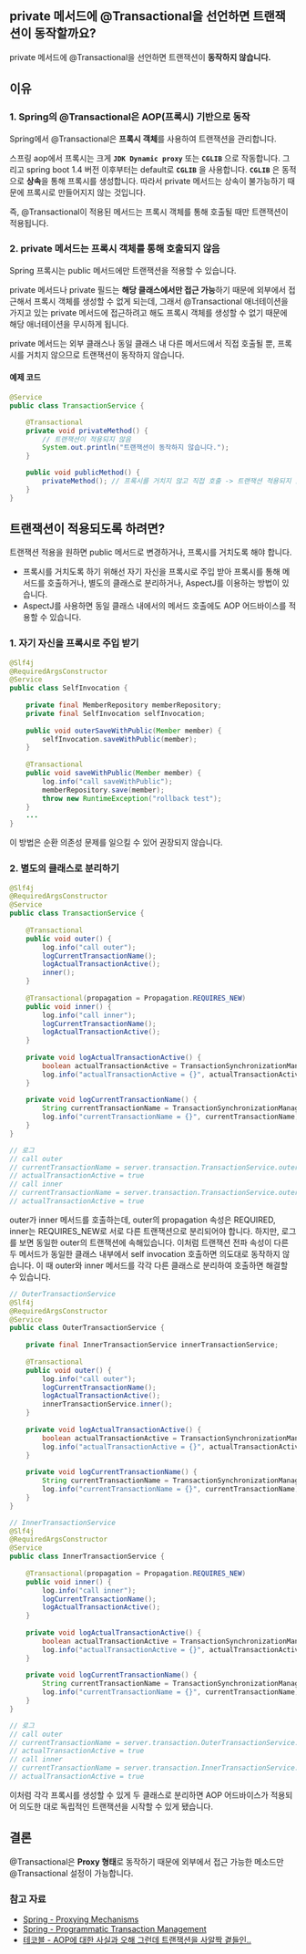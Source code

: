## private 메서드에 @Transactional을 선언하면 트랜잭션이 동작할까요?
private 메서드에 @Transactional을 선언하면 트랜잭션이 **동작하지 않습니다.**

## 이유
### 1. Spring의 @Transactional은 AOP(프록시) 기반으로 동작
Spring에서 @Transactional은 **프록시 객체**를 사용하여 트랜잭션을 관리합니다.

스프링 aop에서 프록시는 크게 **`JDK Dynamic proxy`** 또는 **`CGLIB`** 으로 작동합니다. 그리고 spring boot 1.4 버전 이후부터는 default로 **`CGLIB`** 을 사용합니다.
**`CGLIB`** 은 동적으로 **상속**을 통해 프록시를 생성합니다. 따라서 private 메서드는 상속이 불가능하기 때문에 프록시로 만들어지지 않는 것입니다.

즉, @Transactional이 적용된 메서드는 프록시 객체를 통해 호출될 때만 트랜잭션이 적용됩니다.

### 2. private 메서드는 프록시 객체를 통해 호출되지 않음
Spring 프록시는 public 메서드에만 트랜잭션을 적용할 수 있습니다. 

private 메서드나 private 필드는 **해당 클래스에서만 접근 가능**하기 때문에 외부에서 접근해서 프록시 객체를 생성할 수 없게 되는데, 그래서 @Transactional 애너테이션을 가지고 있는 private 메서드에 접근하려고 해도 프록시 객체를 생성할 수 없기 때문에 해당 애너테이션을 무시하게 됩니다. 

private 메서드는 외부 클래스나 동일 클래스 내 다른 메서드에서 직접 호출될 뿐, 프록시를 거치지 않으므로 트랜잭션이 동작하지 않습니다.

#### 예제 코드
```java
@Service
public class TransactionService {

    @Transactional
    private void privateMethod() {
        // 트랜잭션이 적용되지 않음
        System.out.println("트랜잭션이 동작하지 않습니다.");
    }

    public void publicMethod() {
        privateMethod(); // 프록시를 거치지 않고 직접 호출 -> 트랜잭션 적용되지 않음
    }
}
```
## 트랜잭션이 적용되도록 하려면?
트랜잭션 적용을 원하면 public 메서드로 변경하거나, 프록시를 거치도록 해야 합니다. 
- 프록시를 거치도록 하기 위해선 자기 자신을 프록시로 주입 받아 프록시를 통해 메서드를 호출하거나, 별도의 클래스로 분리하거나, AspectJ를 이용하는 방법이 있습니다.
- AspectJ를 사용하면 동일 클래스 내에서의 메서드 호출에도 AOP 어드바이스를 적용할 수 있습니다.

### 1. 자기 자신을 프록시로 주입 받기
```java
@Slf4j  
@RequiredArgsConstructor  
@Service  
public class SelfInvocation {  
  
    private final MemberRepository memberRepository;  
    private final SelfInvocation selfInvocation;  
  
    public void outerSaveWithPublic(Member member) {  
        selfInvocation.saveWithPublic(member);  
    }  
  
    @Transactional  
    public void saveWithPublic(Member member) {  
        log.info("call saveWithPublic");  
        memberRepository.save(member);  
        throw new RuntimeException("rollback test");  
    }
    ...
}
```
이 방법은 순환 의존성 문제를 일으킬 수 있어 권장되지 않습니다.

### 2. 별도의 클래스로 분리하기
```java
@Slf4j  
@RequiredArgsConstructor  
@Service  
public class TransactionService {  
  
    @Transactional  
    public void outer() {  
        log.info("call outer");  
        logCurrentTransactionName();  
        logActualTransactionActive();  
        inner();  
    }  
  
    @Transactional(propagation = Propagation.REQUIRES_NEW)  
    public void inner() {  
        log.info("call inner");  
        logCurrentTransactionName();  
        logActualTransactionActive();  
    }  
  
    private void logActualTransactionActive() {  
        boolean actualTransactionActive = TransactionSynchronizationManager.isActualTransactionActive();  
        log.info("actualTransactionActive = {}", actualTransactionActive);  
    }  
  
    private void logCurrentTransactionName() {  
        String currentTransactionName = TransactionSynchronizationManager.getCurrentTransactionName();  
        log.info("currentTransactionName = {}", currentTransactionName);  
    }  
}

// 로그
// call outer  
// currentTransactionName = server.transaction.TransactionService.outer  
// actualTransactionActive = true  
// call inner  
// currentTransactionName = server.transaction.TransactionService.outer  
// actualTransactionActive = true
```
outer가 inner 메서드를 호출하는데, outer의 propagation 속성은 REQUIRED, inner는 REQUIRES_NEW로 서로 다른 트랜잭션으로 분리되어야 합니다.
하지만, 로그를 보면 동일한 outer의 트랜잭션에 속해있습니다. 이처럼 트랜잭션 전파 속성이 다른 두 메서드가 동일한 클래스 내부에서 self invocation 호출하면 의도대로 동작하지 않습니다.
이 때 outer와 inner 메서드를 각각 다른 클래스로 분리하여 호출하면 해결할 수 있습니다.

```java
// OuterTransactionService
@Slf4j  
@RequiredArgsConstructor  
@Service  
public class OuterTransactionService {  
  
    private final InnerTransactionService innerTransactionService;  
  
    @Transactional  
    public void outer() {  
        log.info("call outer");  
        logCurrentTransactionName();  
        logActualTransactionActive();  
        innerTransactionService.inner();  
    }  
  
    private void logActualTransactionActive() {  
        boolean actualTransactionActive = TransactionSynchronizationManager.isActualTransactionActive();  
        log.info("actualTransactionActive = {}", actualTransactionActive);  
    }  
  
    private void logCurrentTransactionName() {  
        String currentTransactionName = TransactionSynchronizationManager.getCurrentTransactionName();  
        log.info("currentTransactionName = {}", currentTransactionName);  
    }  
}

// InnerTransactionService
@Slf4j  
@RequiredArgsConstructor  
@Service  
public class InnerTransactionService {  
  
    @Transactional(propagation = Propagation.REQUIRES_NEW)  
    public void inner() {  
        log.info("call inner");  
        logCurrentTransactionName();  
        logActualTransactionActive();  
    }  
  
    private void logActualTransactionActive() {  
        boolean actualTransactionActive = TransactionSynchronizationManager.isActualTransactionActive();  
        log.info("actualTransactionActive = {}", actualTransactionActive);  
    }  
  
    private void logCurrentTransactionName() {  
        String currentTransactionName = TransactionSynchronizationManager.getCurrentTransactionName();  
        log.info("currentTransactionName = {}", currentTransactionName);  
    }  
}

// 로그
// call outer  
// currentTransactionName = server.transaction.OuterTransactionService.outer  
// actualTransactionActive = true  
// call inner  
// currentTransactionName = server.transaction.InnerTransactionService.inner  
// actualTransactionActive = true
```
이처럼 각각 프록시를 생성할 수 있게 두 클래스로 분리하면 AOP 어드바이스가 적용되어 의도한 대로 독립적인 트랜잭션을 시작할 수 있게 됐습니다.

## 결론
@Transactional은 **Proxy 형태**로 동작하기 때문에 외부에서 접근 가능한 메소드만 @Transactional 설정이 가능합니다.

### 참고 자료
- [Spring - Proxying Mechanisms](https://docs.spring.io/spring-framework/reference/core/aop/proxying.html)
- [Spring - Programmatic Transaction Management](https://docs.spring.io/spring-framework/reference/data-access/transaction/programmatic.html)
- [테코블 - AOP에 대한 사실과 오해 그런데 트랜잭션을 사알짝 곁들인..](https://tecoble.techcourse.co.kr/post/2022-11-07-transaction-aop-fact-and-misconception/)
